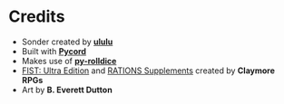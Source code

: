 # Credits
- Sonder created by [**ululu**](<https://ko-fi.com/solarashlulu>)
 - Built with [**Pycord**](<https://pycord.dev/>)
 - Makes use of [**py-rolldice**](<https://github.com/fionafibration/py-rolldice>)
- [FIST: Ultra Edition](<https://claymorerpgs.itch.io/fist>) and [RATIONS Supplements](<https://itch.io/c/2766077/rations>) created by **Claymore RPGs**
- Art by **B. Everett Dutton**